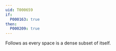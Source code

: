 ```yaml
---
uid: T000659
if:
  P000163: true
then:
  P000209: true
---
```


Follows as every space is a dense subset of itself.
